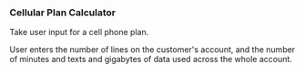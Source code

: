 ### Cellular Plan Calculator

Take user input for a cell phone plan.

User enters the number of lines on the customer's account,
and the number of minutes and texts and gigabytes of data
used across the whole account.
